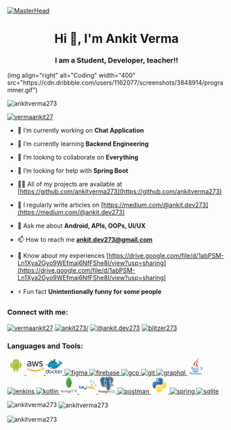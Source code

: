 [![MasterHead](https://1.bp.blogspot.com/-7A4WynwLsMw/XbBpCXG8fHI/AAAAAAAAMt4/uOa1bpLskYgrwGbllhSu2SDj_Mig8SXJQCLcBGAsYHQ/s1600/2000_600px.gif)](https:ankitverma.live)
<h1 align="center">Hi 👋, I'm Ankit Verma</h1>
<h3 align="center">I am a Student, Developer, teacher!!</h3>
(img align="right" alt="Coding" width="400" src="https://cdn.dribbble.com/users/1162077/screenshots/3848914/programmer.gif")

<p align="left"> <img src="https://komarev.com/ghpvc/?username=ankitverma273&label=Profile%20views&color=0e75b6&style=flat" alt="ankitverma273" /> </p>

<p align="left"> <a href="https://twitter.com/vermaankit27" target="blank"><img src="https://img.shields.io/twitter/follow/vermaankit27?logo=twitter&style=for-the-badge" alt="vermaankit27" /></a> </p>

- 🔭 I’m currently working on **Chat Application**

- 🌱 I’m currently learning **Backend Engineering**

- 👯 I’m looking to collaborate on **Everything**

- 🤝 I’m looking for help with **Spring Boot**

- 👨‍💻 All of my projects are available at [https://github.com/ankitverma273](https://github.com/ankitverma273)

- 📝 I regularly write articles on [https://medium.com/@ankit.dev273](https://medium.com/@ankit.dev273)

- 💬 Ask me about **Android, APIs, OOPs, UI/UX**

- 📫 How to reach me **ankit.dev273@gmail.com**

- 📄 Know about my experiences [https://drive.google.com/file/d/1abPSM-Ln1Xya2Gyo9WEfmaj6NfFShe8I/view?usp=sharing](https://drive.google.com/file/d/1abPSM-Ln1Xya2Gyo9WEfmaj6NfFShe8I/view?usp=sharing)

- ⚡ Fun fact **Unintentionally funny for some people**

<h3 align="left">Connect with me:</h3>
<p align="left">
<a href="https://twitter.com/vermaankit27" target="blank"><img align="center" src="https://raw.githubusercontent.com/rahuldkjain/github-profile-readme-generator/master/src/images/icons/Social/twitter.svg" alt="vermaankit27" height="30" width="40" /></a>
<a href="https://linkedin.com/in/ankit273/" target="blank"><img align="center" src="https://raw.githubusercontent.com/rahuldkjain/github-profile-readme-generator/master/src/images/icons/Social/linked-in-alt.svg" alt="ankit273/" height="30" width="40" /></a>
<a href="https://medium.com/@ankit.dev273" target="blank"><img align="center" src="https://raw.githubusercontent.com/rahuldkjain/github-profile-readme-generator/master/src/images/icons/Social/medium.svg" alt="@ankit.dev273" height="30" width="40" /></a>
<a href="https://www.leetcode.com/blitzer273" target="blank"><img align="center" src="https://raw.githubusercontent.com/rahuldkjain/github-profile-readme-generator/master/src/images/icons/Social/leet-code.svg" alt="blitzer273" height="30" width="40" /></a>
</p>

<h3 align="left">Languages and Tools:</h3>
<p align="left"> <a href="https://developer.android.com" target="_blank" rel="noreferrer"> <img src="https://raw.githubusercontent.com/devicons/devicon/master/icons/android/android-original-wordmark.svg" alt="android" width="40" height="40"/> </a> <a href="https://aws.amazon.com" target="_blank" rel="noreferrer"> <img src="https://raw.githubusercontent.com/devicons/devicon/master/icons/amazonwebservices/amazonwebservices-original-wordmark.svg" alt="aws" width="40" height="40"/> </a> <a href="https://www.docker.com/" target="_blank" rel="noreferrer"> <img src="https://raw.githubusercontent.com/devicons/devicon/master/icons/docker/docker-original-wordmark.svg" alt="docker" width="40" height="40"/> </a> <a href="https://www.figma.com/" target="_blank" rel="noreferrer"> <img src="https://www.vectorlogo.zone/logos/figma/figma-icon.svg" alt="figma" width="40" height="40"/> </a> <a href="https://firebase.google.com/" target="_blank" rel="noreferrer"> <img src="https://www.vectorlogo.zone/logos/firebase/firebase-icon.svg" alt="firebase" width="40" height="40"/> </a> <a href="https://cloud.google.com" target="_blank" rel="noreferrer"> <img src="https://www.vectorlogo.zone/logos/google_cloud/google_cloud-icon.svg" alt="gcp" width="40" height="40"/> </a> <a href="https://git-scm.com/" target="_blank" rel="noreferrer"> <img src="https://www.vectorlogo.zone/logos/git-scm/git-scm-icon.svg" alt="git" width="40" height="40"/> </a> <a href="https://graphql.org" target="_blank" rel="noreferrer"> <img src="https://www.vectorlogo.zone/logos/graphql/graphql-icon.svg" alt="graphql" width="40" height="40"/> </a> <a href="https://www.java.com" target="_blank" rel="noreferrer"> <img src="https://raw.githubusercontent.com/devicons/devicon/master/icons/java/java-original.svg" alt="java" width="40" height="40"/> </a> <a href="https://www.jenkins.io" target="_blank" rel="noreferrer"> <img src="https://www.vectorlogo.zone/logos/jenkins/jenkins-icon.svg" alt="jenkins" width="40" height="40"/> </a> <a href="https://kotlinlang.org" target="_blank" rel="noreferrer"> <img src="https://www.vectorlogo.zone/logos/kotlinlang/kotlinlang-icon.svg" alt="kotlin" width="40" height="40"/> </a> <a href="https://www.mongodb.com/" target="_blank" rel="noreferrer"> <img src="https://raw.githubusercontent.com/devicons/devicon/master/icons/mongodb/mongodb-original-wordmark.svg" alt="mongodb" width="40" height="40"/> </a> <a href="https://www.mysql.com/" target="_blank" rel="noreferrer"> <img src="https://raw.githubusercontent.com/devicons/devicon/master/icons/mysql/mysql-original-wordmark.svg" alt="mysql" width="40" height="40"/> </a> <a href="https://www.postgresql.org" target="_blank" rel="noreferrer"> <img src="https://raw.githubusercontent.com/devicons/devicon/master/icons/postgresql/postgresql-original-wordmark.svg" alt="postgresql" width="40" height="40"/> </a> <a href="https://postman.com" target="_blank" rel="noreferrer"> <img src="https://www.vectorlogo.zone/logos/getpostman/getpostman-icon.svg" alt="postman" width="40" height="40"/> </a> <a href="https://www.python.org" target="_blank" rel="noreferrer"> <img src="https://raw.githubusercontent.com/devicons/devicon/master/icons/python/python-original.svg" alt="python" width="40" height="40"/> </a> <a href="https://spring.io/" target="_blank" rel="noreferrer"> <img src="https://www.vectorlogo.zone/logos/springio/springio-icon.svg" alt="spring" width="40" height="40"/> </a> <a href="https://www.sqlite.org/" target="_blank" rel="noreferrer"> <img src="https://www.vectorlogo.zone/logos/sqlite/sqlite-icon.svg" alt="sqlite" width="40" height="40"/> </a> </p>

<p><img align="left" src="https://github-readme-stats.vercel.app/api/top-langs?username=ankitverma273&show_icons=true&locale=en&layout=compact" alt="ankitverma273" /></p>

<p>&nbsp;<img align="center" src="https://github-readme-stats.vercel.app/api?username=ankitverma273&show_icons=true&locale=en" alt="ankitverma273" /></p>

<p><img align="center" src="https://github-readme-streak-stats.herokuapp.com/?user=ankitverma273&" alt="ankitverma273" /></p>
